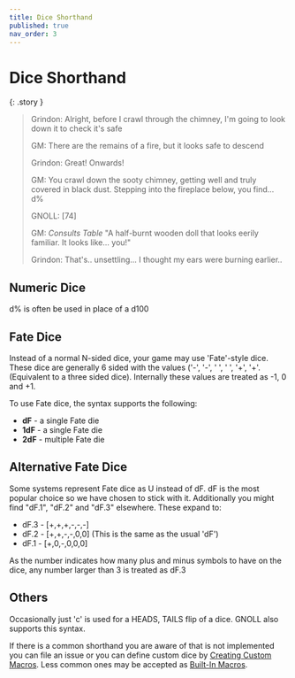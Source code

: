 ```yaml
---
title: Dice Shorthand
published: true
nav_order: 3
---
```


# Dice Shorthand


{: .story }   
> Grindon: Alright, before I crawl through the chimney, I'm going to look down it to check it's safe
>
> GM: There are the remains of a fire, but it looks safe to descend
>
> Grindon: Great! Onwards!
>
> GM: You crawl down the sooty chimney, getting well and truly covered in black dust. Stepping into the fireplace below, you find... d%
>
> GNOLL: [74]
>
> GM: *Consults Table* "A half-burnt wooden doll that looks eerily familiar. It looks like... you!"
>
> Grindon: That's.. unsettling... I thought my ears were burning earlier.. 

## Numeric Dice
d% is often be used in place of a d100

## Fate Dice

Instead of a normal N-sided dice, your game may use 'Fate'-style dice. These dice are generally 6 sided with the values ('-', '-', ' ', ' ', '+', '+'. (Equivalent to a three sided dice).
Internally these values are treated as -1, 0 and +1.

To use Fate dice, the syntax supports the following:
 - **dF** - a single Fate die
 - **1dF** - a single Fate die
 - **2dF** - multiple Fate die

## Alternative Fate Dice

Some systems represent Fate dice as U instead of dF. dF is the most popular choice so we have chosen to stick with it.
Additionally you might find "dF.1", "dF.2" and "dF.3" elsewhere. These expand to:

- dF.3 - [+,+,+,-,-,-] 
- dF.2 - [+,+,-,-,0,0] (This is the same as the usual 'dF')
- dF.1 - [+,0,-,0,0,0]

As the number indicates how many plus and minus symbols to have on the dice, any number larger than 3 is treated as dF.3

## Others

Occasionally just 'c' is used for a HEADS, TAILS flip of a dice. GNOLL also supports this syntax.

If there is a common shorthand you are aware of that is not implemented you can file an issue or you can define custom dice by [Creating Custom Macros](./custom_macros.html). Less common ones may be accepted as [Built-In Macros](./builtin_macros.html).
